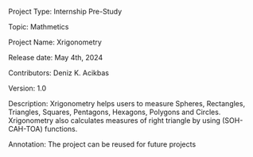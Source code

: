 Project Type: Internship Pre-Study

Topic: Mathmetics

Project Name: Xrigonometry

Release date: May 4th, 2024

Contributors: Deniz K. Acikbas

Version: 1.0

Description: Xrigonometry helps users to measure Spheres, Rectangles, Triangles, Squares, Pentagons, Hexagons, 
             Polygons and Circles. Xrigonometry also calculates measures of right triangle by using (SOH-CAH-TOA)
             functions.

Annotation: The project can be reused for future projects
